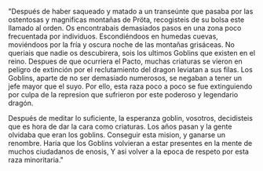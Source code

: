 "Después de haber saqueado y matado a un transeúnte que pasaba por las ostentosas y magnificas montañas de Pröta, recogisteis de su bolsa este llamado al orden. 
Os encontrabais demasiados pasos en una zona poco frecuentada por individuos. Escondiéndoos en humedas cuevas, moviéndoos por la fría y oscura noche de las montañas grisáceas.
No queriais que nadie os descubirera, sois los ultimos Goblins que existen en el reino. Despues de que ocurriera el Pacto, muchas criaturas se vieron en peligro de extinción por el reclutamiento del dragon leviatan a sus filas. Los Goblins, aparte de no ser demasiado numerosos, se negaban a tener un jefe mayor que el suyo. Por ello, esta raza poco a poco se fue extinguiendo por culpa de la represion que sufrieron por este poderoso y legendario dragón. 

Después de meditar lo suficiente, la esperanza goblin, vosotros, decidisteis que es hora de dar la cara como criaturas. Los años pasan y la gente olvidaba que eran  los goblins. Conseguir esta mision, y ganarse un renombre. Haria que los Goblins volvieran a estar presentes en la mente de muchos ciudadanos de enosis, Y asi volver a la epoca de respeto por esta raza minoritaria."
